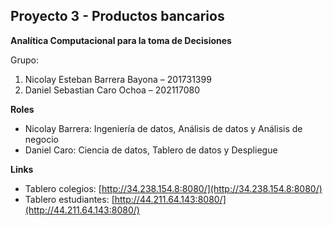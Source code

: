 ## **Proyecto 3 - Productos bancarios**
**Analítica Computacional para la toma de Decisiones**

Grupo: 
1. Nicolay Esteban Barrera Bayona – 201731399
2. Daniel Sebastian Caro Ochoa – 202117080

**Roles**
- Nicolay Barrera: Ingeniería de datos, Análisis de datos y Análisis de negocio
- Daniel Caro: Ciencia de datos, Tablero de datos y Despliegue

**Links**
- Tablero colegios: [http://34.238.154.8:8080/](http://34.238.154.8:8080/)
- Tablero estudiantes: [http://44.211.64.143:8080/](http://44.211.64.143:8080/)
